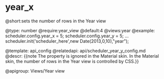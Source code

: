 year_x
=============
@short:sets the number of rows in the Year view
	

@type: number
@require:year_view
@default:4
@views:year
@example:
scheduler.config.year_x = 5;
scheduler.config.year_y = 5;
...
scheduler.init('scheduler_here',new Date(2013,0,10),"year");

@template:	api_config
@relatedapi:
	api/scheduler_year_y_config.md
@descr:
{{note The property is ignored in the Material skin. In the Material skin, the number of rows in the Year view is controlled by CSS.}}

@apigroup: Views/Year view

